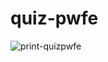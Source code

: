 # quiz-pwfe
![print-quizpwfe](https://github.com/Ricardo-borges1/quiz-pwfe/assets/123743528/6b5348a7-e4e2-44b2-b2e2-730b4a22d4b1)
